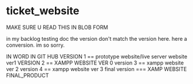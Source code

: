 # ticket_website
MAKE SURE U READ THIS IN BLOB FORM

in my backlog testing doc the version don't match the version here.
here a conversion. im so sorry.

IN WORD         IN GIT HUB
VERSION 1  ==    prototype website/live server website ver1
VERSION 2 ==    XAMPP WEBSITE VER 0
version 3  ==     xampp website ver 2
version 4   == xampp website ver 3
final version ===  XAMP WEBSITE FINAL_PRODUCT
